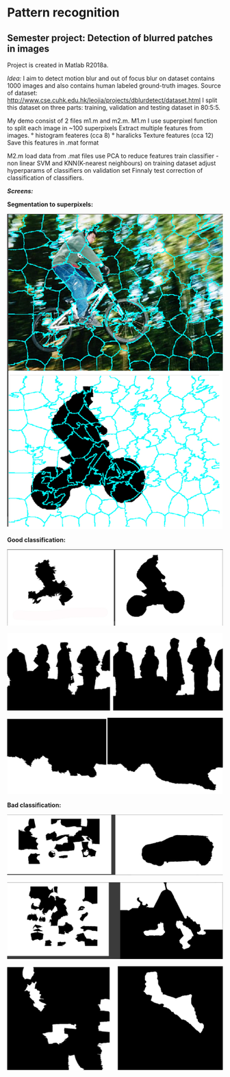 
# Pattern recognition

## Semester project: Detection of blurred patches in images  


Project is created in Matlab R2018a.

*Idea:*
I aim to detect motion blur and out of focus blur on dataset contains 1000 images and also contains human labeled ground-truth images.
Source of dataset: http://www.cse.cuhk.edu.hk/leojia/projects/dblurdetect/dataset.html
I split this dataset on three parts: training, validation and testing dataset in 80:5:5.

My demo consist of 2 files m1.m and m2.m.
M1.m
I use superpixel function to split each image in ~100 superpixels
Extract multiple features from images.
	° histogram feateres (cca 8)
	° haralicks Texture features (cca 12)
Save this features in .mat format

M2.m
load data from .mat files
use PCA to reduce features
train classifier - non linear SVM and KNN(K-nearest neighbours) on training dataset 
adjust hyperparams of classifiers on validation set
Finnaly test correction of classification of classifiers. 

***Screens:***

**Segmentation to superpixels:**

![segmentation to superpixels](https://github.com/sarvasrobert/Scholar/blob/master/Pattern%20Recognition/1.png?raw=true)

**Good classification:**

![good classification](https://github.com/sarvasrobert/Scholar/blob/master/Pattern%20Recognition/2.png?raw=true)

![good classification](https://github.com/sarvasrobert/Scholar/blob/master/Pattern%20Recognition/3.png?raw=true)

![good classification](https://github.com/sarvasrobert/Scholar/blob/master/Pattern%20Recognition/4.png?raw=true)

**Bad classification:**

![bad classification](https://github.com/sarvasrobert/Scholar/blob/master/Pattern%20Recognition/bad1.png?raw=true)

![bed classification](https://github.com/sarvasrobert/Scholar/blob/master/Pattern%20Recognition/bad2.png?raw=true)

![bed classification](https://github.com/sarvasrobert/Scholar/blob/master/Pattern%20Recognition/bad3.png?raw=true)


	
